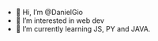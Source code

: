 - 👋 Hi, I’m @DanielGio
- 👀 I’m interested in web dev
- 🌱 I’m currently learning JS, PY and JAVA.
<!---
DanielGio/DanielGio is a ✨ special ✨ repository because its `README.md` (this file) appears on your GitHub profile.
You can click the Preview link to take a look at your changes.
--->
